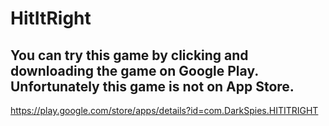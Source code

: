# HitItRight

## You can try this game by clicking and downloading the game on Google Play. Unfortunately this game is not on App Store.
https://play.google.com/store/apps/details?id=com.DarkSpies.HITITRIGHT
